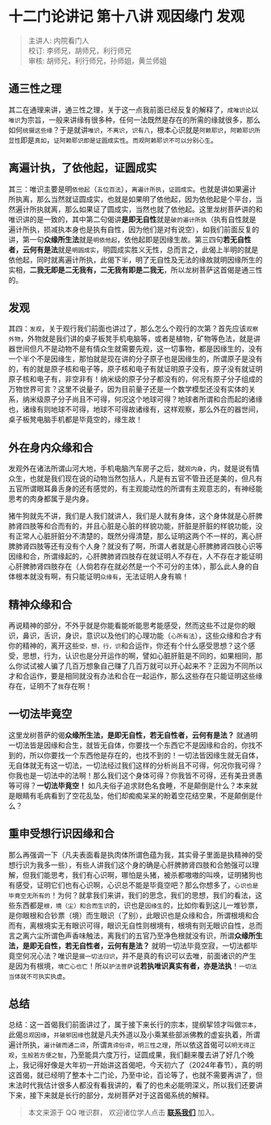 # 十二门论讲记 第十八讲 观因缘门 发观

> 主讲人: 内院看门人 <br />
> 校订: 李师兄，胡师兄，利行师兄 <br />
> 审核: 胡师兄，利行师兄，孙师姐，黄兰师姐 <br />

## 通三性之理

其二在通理来讲，通三性之理，关于这一点我前面已经反复的解释了，`成唯识论`以`唯识`为宗旨，一般来讲缘有很多种，任何一法既然是存在的所需的缘就很多，那么如何`统摄这些缘`？于是就讲`唯识`，`不离识`，`识有八`，根本心识就是`阿赖耶识`，`阿赖耶识所显性`即是`真如`，`证阿赖耶识即是证圆成实性`。`而观阿赖耶识不可以分别心生`。

## 离遍计执，了依他起，证圆成实

其三：唯识主要是明`依他起`（`五位百法`），`离遍计所执`，`证圆成实`。也就是讲如果遍计所执离，那么当然就证圆成实，也就是如果明了依他起，因为依他起是个平台，当然遍计所执就离，那么如果证了圆成实，当然也就了依他起。这里龙树菩萨讲的和唯识讲的是一致的，其中第二句偈讲**是即无自性**就是`破的遍计所执`（执有自性就是遍计所执，损减执本身也是执有自性，因为他们是对有说空），如我们前面反复的讲，第一句**众缘所生法**就是`明依他起`，依他起即是因缘生故。第三四句**若无自性者，云何有是法**就是`明圆成实`，明圆成实胜义无性，总而言之，此偈上半明的就是依他起，同时就离遍计所执，此偈下半，明了无自性及无法的缘故就明因缘所生的实相，**二我无即是二无我有，二无我有即是二我无**，所以龙树菩萨这首偈是通三性的。

## 发观

其四：`发观`，关于观行我们前面也讲过了，那么怎么个观行的次第？首先应该`观察外物`，外物就是我们讲的桌子板凳手机电脑等，或者是植物，矿物等色法，就是讲器世间但凡不是动物不是有情众生就需要先观，这一切事物，都是因缘生的，没有一个半个不是因缘生，那怕就是现在讲的分子原子也是因缘生的，所谓原子是没有的，有的就是原子核和电子等，原子核和电子有就证明原子没有，原子没有就证明原子核和电子有，非空非有！纳米级的原子分子都没有的，何况有原子分子组成的万物世界可言？这里不说量子，因为目前量子还是一个数学模型还没有实体的关系，纳米级原子分子尚且不可得，何况这个地球可得？地球者所谓和合而起的诸缘也，诸缘有则地球不可得，地球不可得故诸缘有，这样观察，那么外在的器世间，桌子板凳电脑手机都是毕竟空的，缘生故！

## 外在身内众缘和合

发观外在诸法所谓山河大地，手机电脑汽车房子之后，就`观内身`，内，就是说有情众生，也就是我们现在说的动物当然包括人，凡是有五官不管丑还是美的，但凡有五官所谓眼耳鼻舌身的还有感觉的，有主观能动性的所谓有主观意志的，有神经能思考的肉身都属于是内身。

猪牛狗就先不讲，我们是人我们就讲人，我们是人就有身体，这个身体就是心肝脾肺肾四肢等和合而有的，并且心脏是心脏的样貌功能，肝脏是肝脏的样貌功能，没有正常人心脏肝脏分不清楚的，既然分得清楚，那么证明这两个不一样的，离心肝脾肺肾四肢等还有没有个人身？就没有了啊，所谓人者就是心肝脾肺肾四肢心识等因缘和合，所谓缘起的，心肝脾肺肾四肢存在就证明人不存在，人不存在才能证明心肝脾肺肾四肢存在（人倘若存在就必然是一个不可分的主体），那么此人身的自体根本就没有啊，有只能证明`众缘有`，无法证明人身有嘛！

## 精神众缘和合

再说精神的部分，不外乎就是你能看能听能思考能感受，然而这些不过是你的眼识，鼻识，舌识，身识，意识以及他们的心理功能（`心所有法`），这些众缘和合才有你的精神的，离开这些`受，想，行，识`和合运作，你还有个什么感受思想？这个感受，思想，行为，认识也是分开运作的啊，譬如心脏肝脏是不同的，如果相同，那么你试试被人骗了几百万想象自己赚了几百万就可以开心起来不？正因为不同所以才和合运作，要是相同就没有办法和合在一起运作，那么这些存在只能证明这些缘存在，证明不了`我`存在啊！

## 一切法毕竟空

这里龙树菩萨的偈**众缘所生法，是即无自性，若无自性者，云何有是法？** 就通明一切法皆是因缘和合生，就皆无自体，你要找一个东西它不是因缘和合的，你找不到的，所以你要找一个东西他是存在的，也找不到的！一切法皆因缘生就无自体，无自体就无有这一切法，一切法经过我们这样的分析尚且不可得，何况你我可得？你我也是一切法中的法啊！那么我们这个身体可得？你我皆不可得，还有美丑贤愚等可得？**一切法毕竟空！** 如凡夫俗子追求财色名食睡，不是颠倒是什么？本来就是眼睛有毛病看到了空花乱坠，他们却痴痴呆呆的盼着空花结空果，不是颠倒是什么？

## 重申受想行识因缘和合

那么再强调一下（凡夫表面看是执肉体所谓色蕴为我，其实骨子里面是执精神的受想行识为我多一些），有些人讲我们这个身的确是心肝脾肺肾四肢和合勉强可以理解，但我们能思考，我们有心识啊，哪怕是头猪，被杀都嗷嗷的叫唤，证明猪狗也有感受，证明它们也有心识啊，心识总不能是毕竟空吧？那么你想多了，`心识也是毕竟空无所有的`！为何？就拿我们来讲，我们的思念，我们的思想，我们的看法，这些东西都是`根，境（尘）和合而生识`的，识也是`因缘生`的，比如你看到这儿一堆钞票，是你眼根和合钞票（境）而生眼识（了别），此眼识也是众缘和合，所谓根境和合而有，离根境实无有眼识可得，眼识无自性则根境有，根境有则无眼识自性，总而言之离六尘所谓色声香味触法，离我们的五官乃至净色根就没有识，所谓**众缘所生法，是即无自性，若无自性者，云何有是法？** 就明一切法毕竟空寂，一切法都毕竟空何况心法？唯识是`摄一切法归识`，并不是真的有识可以去唯，前面诸识的产生是因为有根境，`境亡心也亡`！所以`护法菩萨`说**若执唯识真实有者，亦是法执**！`一切法当体就不可执实执虚`。

## 总结

总结：这一首偈我们前面讲过了，属于接下来长行的宗本，提纲挈领才叫做`宗本`，此偈`总观因缘`，`并破邪因缘`也就是凡夫外道以及小乘某些部派佛教的虚妄执着，所谓遍计所执，`遍计破而通二谛`，所谓`真谛俗谛`，`明三性之理`，所以依这首偈可以`明无得正观`，`生般若方便之智`，乃至能具六度万行，证圆成果，我们翻来覆去讲了好几个晚上，我记得好像是大年初一开始讲这首偈吧，今天初六了（2024年春节），真的明这首偈，就已经明了整本十二门论，乃至中论，百论等了，也就不需要再讲了，但末法时代我估计很多人都没有看我讲的，看了的也未必能明深义，所以我们还要讲下来，接下来就是长行的部分，龙树菩萨对于这首偈系统的解释。

> 本文来源于 QQ 唯识群， 欢迎诸位学人点击 **[联系我们](https://mp.weixin.qq.com/s/lZCfWjmLjgNR165Tx4_bCQ)** 加入。
